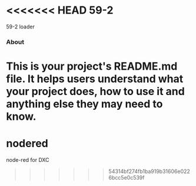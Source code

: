 <<<<<<< HEAD
59-2
====

59-2 loader

### About

This is your project's README.md file. It helps users understand what your
project does, how to use it and anything else they may need to know.
=======
# nodered
node-red for DXC
>>>>>>> 54314bf274fb1ba919b31606e0226bcc5e0c539f
